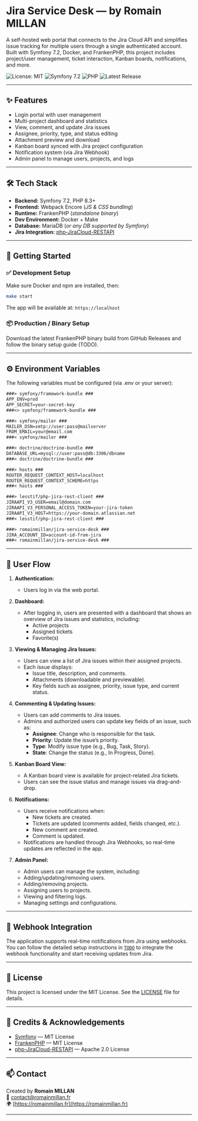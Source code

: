 # Jira Service Desk — by Romain MILLAN

A self-hosted web portal that connects to the Jira Cloud API and simplifies issue tracking for multiple users through a single authenticated account.  
Built with Symfony 7.2, Docker, and FrankenPHP, this project includes project/user management, ticket interaction, Kanban boards, notifications, and more.

![License: MIT](https://img.shields.io/badge/license-MIT-green.svg)
![Symfony 7.2](https://img.shields.io/badge/Symfony-7.2-blue.svg)
![PHP](https://img.shields.io/badge/PHP-8.3+-orange.svg)
![Latest Release](https://img.shields.io/github/v/release/RomainMILLAN/Romain-MILLAN-Jira-Service-Desk?color=blue)

---

## ✨ Features

- Login portal with user management
- Multi-project dashboard and statistics
- View, comment, and update Jira issues
- Assignee, priority, type, and status editing
- Attachment preview and download
- Kanban board synced with Jira project configuration
- Notification system (via Jira Webhook)
- Admin panel to manage users, projects, and logs

---

## 🛠 Tech Stack

- **Backend:** Symfony 7.2, PHP 8.3+
- **Frontend:** Webpack Encore (_JS & CSS bundling_)
- **Runtime:** FrankenPHP (_standalone binary_)
- **Dev Environment:** Docker + Make
- **Database:** MariaDB (_or any DB supported by Symfony_)
- **Jira Integration:** [php-JiraCloud-RESTAPI](https://github.com/lesstif/php-JiraCloud-RESTAPI)

---

## 🚀 Getting Started

### ✅ Development Setup

Make sure Docker and npm are installed, then:

```bash
make start
```

The app will be available at: `https://localhost`

### 📦 Production / Binary Setup

Download the latest FrankenPHP binary build from GitHub Releases and follow the binary setup guide (TODO).

---

## ⚙️ Environment Variables

The following variables must be configured (via .env or your server):
```txt
###> symfony/framework-bundle ###
APP_ENV=prod
APP_SECRET=your-secret-key
###<> symfony/framework-bundle ###

###> symfony/mailer ###
MAILER_DSN=smtp://user:pass@mailserver
FROM_EMAIL=your@email.com
###< symfony/mailer ###

###> doctrine/doctrine-bundle ###
DATABASE_URL=mysql://user:pass@db:3306/dbname
###< doctrine/doctrine-bundle ###

###> hosts ###
ROUTER_REQUEST_CONTEXT_HOST=localhost
ROUTER_REQUEST_CONTEXT_SCHEME=https
###< hosts ###

###> lesstif/php-jira-rest-client ###
JIRAAPI_V3_USER=email@domain.com
JIRAAPI_V3_PERSONAL_ACCESS_TOKEN=your-jira-token
JIRAAPI_V3_HOST=https://your-domain.atlassian.net
###< lesstif/php-jira-rest-client ###

###> romainmillan/jira-service-desk ###
JIRA_ACCOUNT_ID=account-id-from-jira
###< romainmillan/jira-service-desk ###
```

---

## 🧭 User Flow

1. **Authentication:**
   - Users log in via the web portal.

2. **Dashboard:**
   - After logging in, users are presented with a dashboard that shows an overview of Jira issues and statistics, including:
     - Active projects
     - Assigned tickets
     - Favorite(s)

3. **Viewing & Managing Jira Issues:**
   - Users can view a list of Jira issues within their assigned projects.
   - Each issue displays:
     - Issue title, description, and comments.
     - Attachments (downloadable and previewable).
     - Key fields such as assignee, priority, issue type, and current status.

4. **Commenting & Updating Issues:**
   - Users can add comments to Jira issues.
   - Admins and authorized users can update key fields of an issue, such as:
     - **Assignee**: Change who is responsible for the task.
     - **Priority**: Update the issue’s priority.
     - **Type**: Modify issue type (e.g., Bug, Task, Story).
     - **State**: Change the status (e.g., In Progress, Done).

5. **Kanban Board View:**
   - A Kanban board view is available for project-related Jira tickets.
   - Users can see the issue status and manage issues via drag-and-drop.

6. **Notifications:**
   - Users receive notifications when:
     - New tickets are created.
     - Tickets are updated (comments added, fields changed, etc.).
     - New comment are created.
     - Comment is updated.
   - Notifications are handled through Jira Webhooks, so real-time updates are reflected in the app.

7. **Admin Panel:**
   - Admin users can manage the system, including:
    - Adding/updating/removing users.
    - Adding/removing projects.
    - Assigning users to projects.
    - Viewing and filtering logs.
    - Managing settings and configurations.

---

## 🔔 Webhook Integration

The application supports real-time notifications from Jira using webhooks.  
You can follow the detailed setup instructions in [`TODO`](TODO) to integrate the webhook functionality and start receiving updates from Jira.

---

## 📄 License

This project is licensed under the MIT License. See the [LICENSE](LICENSE) file for details.

---

## 🙌 Credits & Acknowledgements

- [Symfony](https://symfony.com/) — MIT License  
- [FrankenPHP](https://github.com/dunglas/frankenphp) — MIT License  
- [php-JiraCloud-RESTAPI](https://github.com/lesstif/php-JiraCloud-RESTAPI) — Apache 2.0 License  

---

## 📫 Contact

Created by **Romain MILLAN**  
📧 [contact@romainmillan.fr](mailto:contact@romainmillan.fr)  
🌍 [https://romainmillan.fr](https://romainmillan.fr)

---
